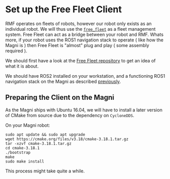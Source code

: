 # Set up the Free Fleet Client

RMF operates on fleets of robots, however our robot only exists as an individual robot. We will thus use the [`free_fleet`](https://github.com/open-rmf/free_fleet) as a fleet management system. Free Fleet can act as a bridge between your robot and RMF. Whats more, if your robot uses the ROS1 navigation stack to operate ( like how the Magni is ) then Free Fleet is "almost" plug and play ( some assembly required ).

We should first have a look at the [Free Fleet repository](https://github.com/open-rmf/free_fleet) to get an idea of what it is about.

We should have ROS2 installed on your workstation, and a functioning ROS1 navigation stack on the Magni as described [previously](./00-set-up-robot-navstack.md).

## Preparing the Client on the Magni

As the Magni ships with Ubuntu 16.04, we will have to install a later version of CMake from source due to the dependency on `CycloneDDS`.

On your Magni robot:
```
sudo apt update && sudo apt upgrade
wget https://cmake.org/files/v3.18/cmake-3.18.1.tar.gz
tar -xzvf cmake-3.18.1.tar.gz
cd cmake-3.18.1
./bootstrap
make
sudo make install
```

This process might take quite a while.
